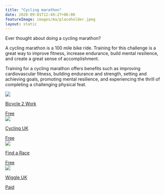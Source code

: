 ```yaml
---
title: "Cycling marathon"
date: 2020-09-01T12:49:27+06:00
featureImage: images/ma/placeholder.jpeg
layout: static
---
```


Ever thought about doing a cycling marathon?

A cycling marathon is a 100 mile bike ride. Training for this challenge is a great way to improve fitness, increase endurance, build mental resilience, and create a great sense of accomplishment.

Training for a cycling marathon offers benefits such as improving cardiovascular fitness, building endurance and strength, setting and achieving goals, promoting mental resilience, and experiencing the thrill of completing a challenging physical feat.

<a class="ma-link" href="https://bicycle2work.com/cycling-marathon-distance/"><div class="ma-card"><div class="ma-icon"><img src ="/images/icon-check.png"/></div><div class="ma-name"><p>Bicycle 2 Work</p></div><div class="ma-paid-text"><span>Free</span></div></div></a><a class="ma-link" href="https://www.cyclinguk.org/cycle/training-100-mile-ride"><div class="ma-card"><div class="ma-icon"><img src ="/images/icon-check.png"/></div><div class="ma-name"><p>Cycling UK</p></div><div class="ma-paid-text"><span>Free</span></div></div></a><a class="ma-link" href="https://findarace.com/cycling"><div class="ma-card"><div class="ma-icon"><img src ="/images/icon-check.png"/></div><div class="ma-name"><p>Find a Race</p></div><div class="ma-paid-text"><span>Free</span></div></div></a><a class="ma-link" href="https://www.awin1.com/cread.php?awinmid=1857&awinaffid=1198638&ued=https%3A%2F%2Fwww.wiggle.com%2F"><div class="ma-card"><div class="ma-icon"><img src ="/images/icon-pound.png"/></div><div class="ma-name"><p>Wiggle UK</p></div><div class="ma-paid-text"><span>Paid</span></div></div></a>  

<br/><br/>






